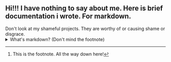 <h2>
     Hi!!! I have nothing to say about me. Here is brief documentation i wrote. For markdown.
</h2>

<p3>
     Don't look at my shameful projects. They are worthy of or causing shame or disgrace.
</p3>
<details>
<summary>What's markdown? (Don't mind the footnote)</summary>

<p align='center'>
     <a href="https://www.markdownguide.org/">
          <img src="https://cdn.discordapp.com/emojis/1079175615887970344.webp" alt="monokoup" width="100" height="100">
          <img src="https://skillicons.dev/icons?i=md" alt="Markdown" width="100" height="100">
     </a>
</p>

<h1 align="center">
     Markdown
</h1>
<h3 align="center">
     A lightweight markup language that allows you to format text easily. It's widely used for writing documents, web content, and README files on platforms like GitHub. Markdown offers a range of features, from simple text formatting to more advanced elements.
</h3>

---

## Here's a showcase of Markdown's most useful features:

---
## 1. Headers

# Header 1
## Header 2
### Header 3

<details>
<summary>Show Markdown</summary>

```markdown
# Header 1
## Header 2
### Header 3
```

</details>

## 2. Emphasis (Bold and Italic)

**Bold Text**
*Italic Text*

<details>
<summary>Show Markdown</summary>

```markdown
**Bold Text**
*Italic Text*
```

</details>

## 3. Lists
### Unordered Lists

- Item 1
- Item 2
  - Subitem 2.1
  - Subitem 2.2

<details>
<summary>Show Markdown</summary>

```markdown
- Item 1
- Item 2
  - Subitem 2.1
  - Subitem 2.2
```

</details>

### Ordered Lists

1. First Item
2. Second Item

<details>
<summary>Show Markdown</summary>

```markdown
1. First Item
2. Second Item
```

</details>

## 4. Links

[Link Text](http://www.example.com)

<details>
<summary>Show Markdown</summary>

```markdown
[Link Text](http://www.example.com)
```

</details>

## 5. Images

![Alt Text](https://http.cat/status/404.jpg)

<details>
<summary>Show Markdown</summary>

```markdown
![Alt Text](https://http.cat/status/404.jpg)
```

</details>

## 6. Blockquotes

> This is a blockquote.

<details>
<summary>Show Markdown</summary>

```markdown
> This is a blockquote.

# wtf green text!!
```

</details>

## 7. Code
### Inline Code

Use backticks to format `inline code`.

<details>
<summary>Show Markdown</summary>

```markdown
Use backticks to format `inline code`.
```

</details>

### Code Blocks

```python
def true_function():
    return True
```

<details>
<summary>Show Markdown</summary>

```markdown
     ```python
     def example_function():
         return "Hello, World!"
     ```
```
</details>

## 8. Horizontal Rules

---

<details>
<summary>Show Markdown</summary>

```markdown
---
```

</details>

## 9. Tables

| Header 1 | Header 2 |
|----------|----------|
| Row 1, Col 1 | Row 1, Col 2 |
| Row 2, Col 1 | Row 2, Col 2 |

<details>
<summary>Show Markdown</summary>

```markdown
| Header 1 | Header 2 |
|----------|----------|
| Row 1, Col 1 | Row 1, Col 2 |
| Row 2, Col 1 | Row 2, Col 2 |
```

</details>

## 10. Task Lists

- [x] Task 1
- [ ] Task 2
- [ ] Task 3

<details>
<summary>Show Markdown</summary>

```markdown
- [x] Task 1
- [ ] Task 2
- [ ] Task 3
```

</details>

## 11. Footnotes

Here's a footnote reference[^1].

[^1]: This is the footnote. All the way down here!
<details>
<summary>Show Markdown</summary>

```markdown
Here's a footnote reference[^1].

[^1]: This is the footnote. All the way down here!
```

</details>

## 12. Strikethrough

~~This text is strikethrough.~~

<details>
<summary>Show Markdown</summary>

```markdown
~~This text is strikethrough.~~
```

</details>


## 13. HTML Elements (for advanced use)

You can also use HTML tags within Markdown for more advanced formatting when Markdown's features are insufficient.

<kbd>Ctrl</kbd>+<kbd>C</kbd>

^^^ i love this thing - here's some HTML vvv

<body>
  <h1>HTML Example</h1>
  <p>This is a paragraph of text content.</p>
  <strong>Bold Text</strong>
  <em>Italic Text</em>
  <ul>
    <li>Item 1</li>
    <li>Item 2</li>
  </ul>
  <a href="https://www.example.com">Example Link</a>
  <img src="image.jpg" alt="Image Alt Text">
  <code>Inline Code</code>
  <blockquote>This is a blockquote.</blockquote>
</body>

<details>
<summary>Show Markdown</summary>

```markdown
You can also use HTML tags within Markdown for more advanced formatting when Markdown's features are insufficient.

<kbd>Ctrl</kbd>+<kbd>C</kbd>

^^^ i love this thing - here's some HTML vvv

<!-- You don't need to include the body tags, but it looked ugly without. -->

<body>
  <h1>HTML Example</h1>
  <p>This is a paragraph of text content.</p>
  <strong>Bold Text</strong>
  <em>Italic Text</em>
  <ul>
    <li>Item 1</li>
    <li>Item 2</li>
  </ul>
  <a href="https://www.example.com">Example Link</a>
  <img src="image.jpg" alt="Image Alt Text">
  <code>Inline Code</code>
  <blockquote>This is a blockquote.</blockquote>
</body>
```

</details>

There it is for you!! There's plenty more to discover, the only limit is your immagination!! (And styles, you can't use css here.)
</details>
